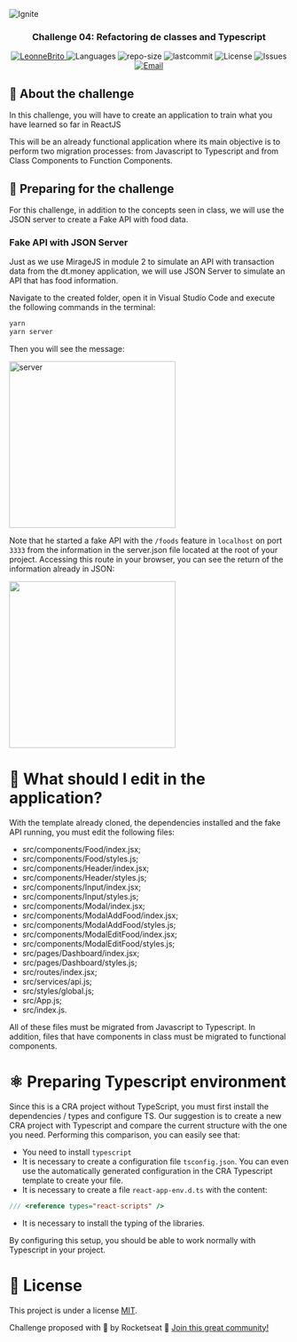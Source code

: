 <img alt="Ignite" src="https://www.notion.so/image/https%3A%2F%2Fs3-us-west-2.amazonaws.com%2Fsecure.notion-static.com%2F2fbacb7a-e460-44a3-8fc5-e66f96dae148%2Fcover-reactjs.png?table=block&id=51e4099a-6e2f-4d4b-ae94-f9fe75bb769d&width=5120&userId=1b109781-8635-4162-80d6-714377721793&cache=v2" />

<h3 align="center">
Challenge 04: Refactoring de classes and Typescript
</h3>

<p align="center">	
   <a href="https://www.linkedin.com/in/leonne-sousa-brito/">
      <img alt="LeonneBrito" src="https://img.shields.io/badge/-LeonneBrito-5965e0?style=flat&logo=Linkedin&logoColor=white" />
   </a>
  <img alt="Languages" src="https://img.shields.io/github/languages/count/LeonneBrito/challenge04-ignite-bootcamp-reactjs?color=%235963C5" />
  <img alt="repo-size" src="https://img.shields.io/github/repo-size/LeonneBrito/challenge04-ignite-bootcamp-reactjs?color=%235761C3" />
  <img alt="lastcommit" src="https://img.shields.io/github/last-commit/LeonneBrito/challenge04-ignite-bootcamp-reactjs?color=%235761C3" />
  <img alt="License" src="https://img.shields.io/github/license/LeonneBrito/challenge04-ignite-bootcamp-reactjs?color=%235E69D7" />
  <img alt="Issues" src="https://img.shields.io/github/issues/LeonneBrito/challenge04-ignite-bootcamp-reactjs?color=%235965E0">
  <a href="mailto:britoleonne@gmail.com">
   <img alt="Email" src="https://img.shields.io/badge/-britoleonne%40gmail.com-%23525DCB" />
  </a>
</p>

## :rocket: About the challenge

In this challenge, you will have to create an application to train what you have learned so far in ReactJS

This will be an already functional application where its main objective is to perform two migration processes: from Javascript to Typescript and from Class Components to Function Components.

## :construction_worker: Preparing for the challenge

For this challenge, in addition to the concepts seen in class, we will use the JSON server to create a Fake API with food data.

### Fake API with JSON Server

Just as we use MirageJS in module 2 to simulate an API with transaction data from the dt.money application, we will use JSON Server to simulate an API that has food information.

Navigate to the created folder, open it in Visual Studio Code and execute the following commands in the terminal:

```bash
yarn
yarn server
```

Then you will see the message:

<img alt="server" src="https://www.notion.so/image/https%3A%2F%2Fs3-us-west-2.amazonaws.com%2Fsecure.notion-static.com%2F1abc3356-2936-4106-a4fe-a3fc8efd1373%2FUntitled.png?table=block&id=7fe88f6f-62c6-45c7-a898-d1672dbbe6bd&width=1420&userId=&cache=v2" width=300/>

Note that he started a fake API with the `/foods` feature in `localhost` on port `3333` from the information in the server.json file located at the root of your project. Accessing this route in your browser, you can see the return of the information already in JSON:

<img src="https://www.notion.so/image/https%3A%2F%2Fs3-us-west-2.amazonaws.com%2Fsecure.notion-static.com%2Fbc8fd976-5a03-453d-8510-cf8a6925d4e8%2FUntitled.png?table=block&id=9ecb7f94-78b0-4ec8-aabe-628b1e120275&width=2000&userId=&cache=v2" height=300/>

# :wrench: What should I edit in the application?

With the template already cloned, the dependencies installed and the fake API running, you must edit the following files:

- src/components/Food/index.jsx;
- src/components/Food/styles.js;
- src/components/Header/index.jsx;
- src/components/Header/styles.js;
- src/components/Input/index.jsx;
- src/components/Input/styles.js;
- src/components/Modal/index.jsx;
- src/components/ModalAddFood/index.jsx;
- src/components/ModalAddFood/styles.js;
- src/components/ModalEditFood/index.jsx;
- src/components/ModalEditFood/styles.js;
- src/pages/Dashboard/index.jsx;
- src/pages/Dashboard/styles.js;
- src/routes/index.jsx;
- src/services/api.js;
- src/styles/global.js;
- src/App.js;
- src/index.js.

All of these files must be migrated from Javascript to Typescript. In addition, files that have components in class must be migrated to functional components.

# :atom_symbol: Preparing Typescript environment

Since this is a CRA project without TypeScript, you must first install the dependencies / types and configure TS. Our suggestion is to create a new CRA project with Typescript and compare the current structure with the one you need. Performing this comparison, you can easily see that:

- You need to install `typescript`
- It is necessary to create a configuration file `tsconfig.json`. You can even use the automatically generated configuration in the CRA Typescript template to create your file.
- It is necessary to create a file `react-app-env.d.ts` with the content:

```js
/// <reference types="react-scripts" />
```
- It is necessary to install the typing of the libraries.

By configuring this setup, you should be able to work normally with Typescript in your project.

# :page_facing_up: License

This project is under a license [MIT](./LICENSE).

Challenge proposed with 💜 by Rocketseat 👋 [Join this great community!](https://discordapp.com/invite/gCRAFhc)
